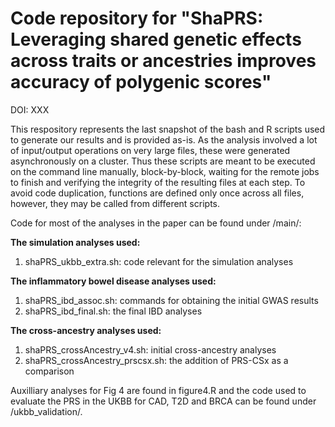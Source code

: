 
# Code repository for "ShaPRS: Leveraging shared genetic effects across traits or ancestries improves accuracy of polygenic scores"

DOI: XXX

This respository represents the last snapshot of the bash and R scripts used to generate our results and is provided as-is. As the analysis involved a lot of input/output operations on very large files, these were generated asynchronously on a cluster. Thus these scripts are meant to be executed on the command line manually, block-by-block, waiting for the remote jobs to finish and verifying the integrity of the resulting files at each step. To avoid code duplication, functions are defined only once across all files, however, they may be called from different scripts.

Code for most of the analyses in the paper can be found under /main/: 

**The simulation analyses used:**
1. shaPRS_ukbb_extra.sh: code relevant for the simulation analyses

**The inflammatory bowel disease analyses used:**
1. shaPRS_ibd_assoc.sh: commands for obtaining the initial GWAS results
3. shaPRS_ibd_final.sh: the final IBD analyses

**The cross-ancestry analyses used:**
1. shaPRS_crossAncestry_v4.sh: initial cross-ancestry analyses
2. shaPRS_crossAncestry_prscsx.sh: the addition of PRS-CSx as a comparison

Auxilliary analyses for Fig 4 are found in figure4.R and the code used to evaluate the PRS in the UKBB for CAD, T2D and BRCA can be found under /ukbb_validation/.
